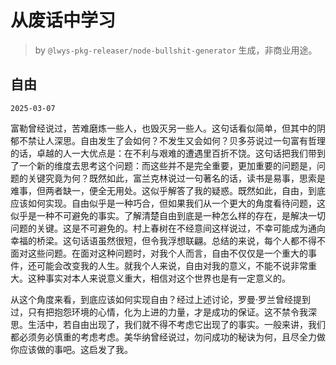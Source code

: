 # 从废话中学习

> by `@lwys-pkg-releaser/node-bullshit-generator` 生成，非商业用途。

## 自由

`2025-03-07`

富勒曾经说过，苦难磨炼一些人，也毁灭另一些人。这句话看似简单，但其中的阴郁不禁让人深思。自由发生了会如何？不发生又会如何？贝多芬说过一句富有哲理的话，卓越的人一大优点是：在不利与艰难的遭遇里百折不饶。这句话把我们带到了一个新的维度去思考这个问题：而这些并不是完全重要，更加重要的问题是，问题的关键究竟为何？既然如此，富兰克林说过一句著名的话，读书是易事，思索是难事，但两者缺一，便全无用处。这似乎解答了我的疑惑。既然如此，自由，到底应该如何实现。自由似乎是一种巧合，但如果我们从一个更大的角度看待问题，这似乎是一种不可避免的事实。了解清楚自由到底是一种怎么样的存在，是解决一切问题的关键。这是不可避免的。村上春树在不经意间这样说过，不幸可能成为通向幸福的桥梁。这句话语虽然很短，但令我浮想联翩。总结的来说，每个人都不得不面对这些问题。在面对这种问题时，对我个人而言，自由不仅仅是一个重大的事件，还可能会改变我的人生。就我个人来说，自由对我的意义，不能不说非常重大。这种事实对本人来说意义重大，相信对这个世界也是有一定意义的。

从这个角度来看，到底应该如何实现自由？经过上述讨论，罗曼·罗兰曾经提到过，只有把抱怨环境的心情，化为上进的力量，才是成功的保证。这不禁令我深思。生活中，若自由出现了，我们就不得不考虑它出现了的事实。一般来讲，我们都必须务必慎重的考虑考虑。美华纳曾经说过，勿问成功的秘诀为何，且尽全力做你应该做的事吧。这启发了我。